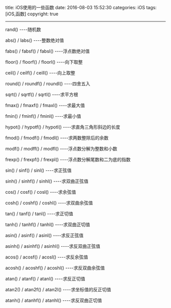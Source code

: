 title: iOS使用的一些函数
date: 2016-08-03 15:52:30
categories: iOS
tags: [iOS,函数]
copyright: true

------

rand() ----随机数

abs() / labs() ----整数绝对值 

fabs() / fabsf() / fabsl() ----浮点数绝对值 

floor() / floorf() / floorl() ----向下取整 

ceil() / ceilf() / ceill() ----向上取整 

round() / roundf() / roundl() ----四舍五入 

sqrt() / sqrtf() / sqrtl() ----求平方根 

fmax() / fmaxf() / fmaxl() ----求最大值 

fmin() / fminf() / fminl() ----求最小值 

hypot() / hypotf() / hypotl() ----求直角三角形斜边的长度

 fmod() / fmodf() / fmodl() ----求两数整除后的余数 

modf() / modff() / modfl() ----浮点数分解为整数和小数 

frexp() / frexpf() / frexpl() ----浮点数分解尾数和二为底的指数 

sin() / sinf() / sinl() ----求正弦值 

sinh() / sinhf() / sinhl() ----求双曲正弦值 

cos() / cosf() / cosl() ----求余弦值 

cosh() / coshf() / coshl() ----求双曲余弦值 

tan() / tanf() / tanl() ----求正切值 

tanh() / tanhf() / tanhl() ----求双曲正切值 

asin() / asinf() / asinl() ----求反正弦值 

asinh() / asinhf() / asinhl() ----求反双曲正弦值 

acos() / acosf() / acosl() ----求反余弦值

 acosh() / acoshf() / acoshl() ----求反双曲余弦值 

atan() / atanf() / atanl() ----求反正切值 

atan2() / atan2f() / atan2l() ----求坐标值的反正切值 

atanh() / atanhf() / atanhl() ----求反双曲正切值